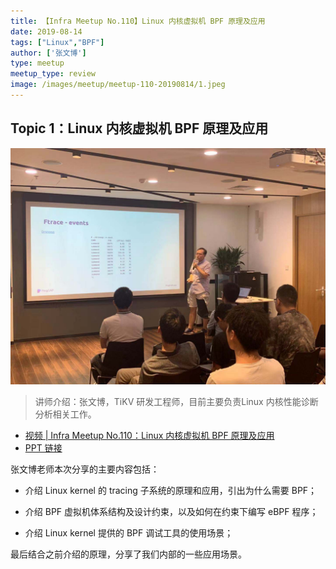 ```yaml
---
title: 【Infra Meetup No.110】Linux 内核虚拟机 BPF 原理及应用 
date: 2019-08-14
tags: ["Linux","BPF"]
author: ['张文博']
type: meetup
meetup_type: review
image: /images/meetup/meetup-110-20190814/1.jpeg
---
```


## Topic 1：Linux 内核虚拟机 BPF 原理及应用

![](media/meetup-110-20190814/1.jpeg)

>讲师介绍：张文博，TiKV 研发工程师，目前主要负责Linux 内核性能诊断分析相关工作。

+ [视频 | Infra Meetup No.110：Linux 内核虚拟机 BPF 原理及应用](https://www.bilibili.com/video/av63518619)
+ [PPT 链接](https://github.com/pingcap/presentations/blob/master/Infra-Meetup/Infra-Meetup-110-%E5%BC%A0%E6%96%87%E5%8D%9A-BPF%20Principle%20And%20Application.pdf)

张文博老师本次分享的主要内容包括：

- 介绍 Linux kernel 的 tracing 子系统的原理和应用，引出为什么需要 BPF；

- 介绍 BPF 虚拟机体系结构及设计约束，以及如何在约束下编写 eBPF 程序；

- 介绍 Linux kernel 提供的 BPF 调试工具的使用场景；

最后结合之前介绍的原理，分享了我们内部的一些应用场景。